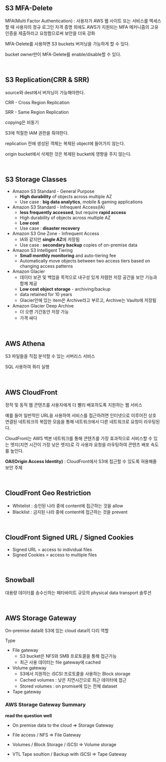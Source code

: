 ## S3 MFA-Delete

MFA(Multi Factor Authentication) : 사용자가 AWS 웹 사이트 또는 서비스를 엑세스할 때 사용자의 정규 로그인 자격 증명 외에도 AWS가 지원되는 MFA 메커니즘의 고유 인증을 제출하라고 요청함으로써 보안을 더욱 강화

MFA-Delete를 사용하면 S3 buckets 버저닝을 가능하게 할 수 있다.

bucket owner만이 MFA-Delete를 enable/disable할 수 있다.

<br>

## S3 Replication(CRR & SRR)

source와 dest에서 버저닝이 가능해야한다.

CRR - Cross Region Replication

SRR - Same Region Replication

copying은 비동기

S3에 적절한 IAM 권한을 줘야한다.

replication 전에 생성된 객체는 복제된 object에 들어가지 않는다.

origin bucket에서 삭제한 것은 복제된 bucket에 영향을 주지 않는다.

<br>

## S3 Storage Classes

+ Amazon S3 Standard - General Purpose
  + **High durability** of objects across multiple AZ
  + Use case : **big data analytics**, mobile & gaming applications
+ Amazon S3 Standard - Infrequent Access(IA)
  + **less frequently accessed**, but require **rapid access**
  + High durability of objects across multiple AZ
  + **Low cost**
  + Use case : **disaster recovery**
+ Amazon S3 One Zone - Infrequent Access
  + IA와 같지만 **single AZ**에 저장됨
  + Use case : **secondary backup** copies of on-premise data
+ Amazon S3 Intelligent Tiering
  + **Small monthly monitoring** and auto-tiering fee
  + Automatically move objects between two access tiers based on changing access patterns
+ Amazon Glacier
  + 데이터 보관 및 백업을 목적으로 내구성 있게 저렴한 저장 공간을 보안 기능과 함께 제공
  + **Low cost object storage** - archiving/backup
  + data retained for 10 years
  + Glacier안에 있는 item은 Archive라고 부르고, Archive는 Vaults에 저장됨
+ Amazon Glacier Deep Archive
  + 더 오랜 기간동안 저장 가능
  + 가격 싸다

<br>

## AWS Athena

S3 파일들을 직접 분석할 수 있는 서버리스 서비스

SQL 사용하여 쿼리 실행

<br>

## AWS CloudFront

정적 및 동적 웹 콘텐츠를 사용자에게 더 빨리 배포하도록 지원하는 웹 서비스

예를 들어 일반적인 URL을 사용하여 서비스를 접근하려면 인터넷으로 이루어진 상호 연결된 네트워크의 복잡한 모음을 통해 네트워크에서 다른 네트워크로 요청이 라우팅된다.

CloudFront는 AWS 백본 네트워크를 통해 콘텐츠를 가장 효과적으로 서비스할 수 있는 엣지(지연 시간이 가장 낮은 엣지)로 각 사용자 요청을 라우팅하여 콘텐츠 배포 속도를 높인다.

**OAI(Origin Access Identity)** : CloudFront에서 S3에 접근할 수 있도록 혀용해줄 보안 주체

<br>

## CloudFront Geo Restriction

+ Whitelist : 승인된 나라 중에 content에 접근하는 것을 allow
+ Blacklist : 금지된 나라 중에 content에 접근하는 것을 prevent

<br>

## CloudFront Signed URL / Signed Cookies

+ Signed URL = access to individual files
+ Signed Cookies = access to multiple files

 <br>

## Snowball

대용량 데이터를 송수신하는 페타바이트 규모의 physical data transport 솔루션

<br>

## AWS Storage Gateway

On-premise data와 S3에 있는 cloud data의 다리 역할

Type

+ File gateway
  + S3 bucket은 NFS와 SMB 프로토콜을 통해 접근가능
  + 최근 사용 데이터는 file gateway에 cached
+ Volume gateway
  + S3에서 지원하는 iSCSI 프로토콜을 사용하는 Block storage
  + Cached volumes : 낮은 지연시간으로 최근 데이터에 접근
  + Stored volumes : on promise에 있는 전체 dataset 
+ Tape gateway



### AWS Storage Gateway Summary

**read the question well**

+ On premise data to the cloud => Storage Gateway

+ File access / NFS => File Gateway
+ Volumes / Block Storage / iSCSI => Volume storage
+ VTL Tape soultion / Backup with iSCSI => Tape Gateway











